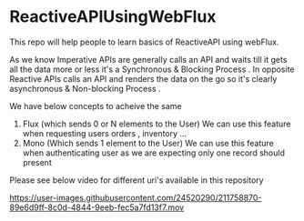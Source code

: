 # ReactiveAPIUsingWebFlux

This repo will help people to learn basics of ReactiveAPI using webFlux. 

As we know Imperative APIs are generally calls an API and waits till it gets all the data more or less it's a Synchronous & Blocking Process . 
In opposite Reactive APIs calls an API and renders the data on the go so it's clearly asynchronous & Non-blocking Process . 

We have below concepts to acheive the same 

1. Flux (which sends 0 or N elements to the User) We can use this feature when requesting users orders , inventory ...
2. Mono (Which sends 1 element to the User) We can use this feature when authenticating user as we are expecting only one record should present 

Please see below video for different uri's available in this repository 

https://user-images.githubusercontent.com/24520290/211758870-89e6d9ff-8c0d-4844-9eeb-fec5a7fd13f7.mov

